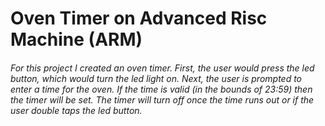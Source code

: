 # Oven Timer on Advanced Risc Machine (ARM) 
###### For this project I created an oven timer. First, the user would press the led button, which would turn the led light on. Next, the user is prompted to enter a time for the oven. If the time is valid (in the bounds of 23:59) then the timer will be set. The timer will turn off once the time runs out or if the user double taps the led button.
